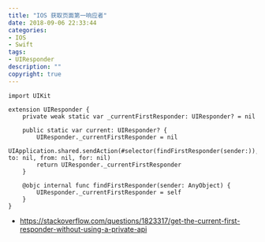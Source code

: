 ```yaml
---
title: "IOS 获取页面第一响应者"
date: 2018-09-06 22:33:44
categories: 
- IOS
- Swift
tags:
- UIResponder
description: ""
copyright: true
---
```


```
import UIKit    

extension UIResponder {
    private weak static var _currentFirstResponder: UIResponder? = nil

    public static var current: UIResponder? {
        UIResponder._currentFirstResponder = nil
        UIApplication.shared.sendAction(#selector(findFirstResponder(sender:)), to: nil, from: nil, for: nil)
        return UIResponder._currentFirstResponder
    }

    @objc internal func findFirstResponder(sender: AnyObject) {
        UIResponder._currentFirstResponder = self
    }
}
```

+ https://stackoverflow.com/questions/1823317/get-the-current-first-responder-without-using-a-private-api
